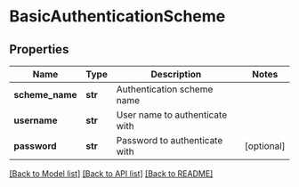 # BasicAuthenticationScheme

## Properties
Name | Type | Description | Notes
------------ | ------------- | ------------- | -------------
**scheme_name** | **str** | Authentication scheme name | 
**username** | **str** | User name to authenticate with | 
**password** | **str** | Password to authenticate with | [optional] 

[[Back to Model list]](../README.md#documentation-for-models) [[Back to API list]](../README.md#documentation-for-api-endpoints) [[Back to README]](../README.md)

